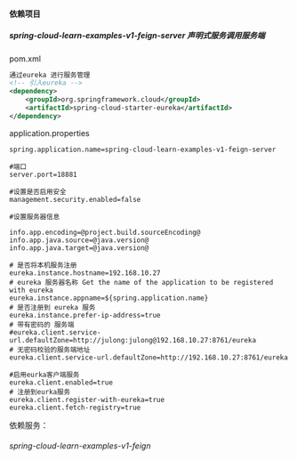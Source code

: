 #### 依赖项目

##### spring-cloud-learn-examples-v1-feign-server  声明式服务调用服务端



pom.xml

```xml
通过eureka 进行服务管理
<!-- 引入eureka -->
<dependency>
    <groupId>org.springframework.cloud</groupId>
    <artifactId>spring-cloud-starter-eureka</artifactId>
</dependency>
```



application.properties

```properties
spring.application.name=spring-cloud-learn-examples-v1-feign-server

#端口
server.port=18881

#设置是否启用安全
management.security.enabled=false

#设置服务器信息

info.app.encoding=@project.build.sourceEncoding@
info.app.java.source=@java.version@
info.app.java.target=@java.version@

# 是否将本机服务注册
eureka.instance.hostname=192.168.10.27
# eureka 服务器名称 Get the name of the application to be registered with eureka
eureka.instance.appname=${spring.application.name}
# 是否注册到 eureka 服务
eureka.instance.prefer-ip-address=true
# 带有密码的 服务端
#eureka.client.service-url.defaultZone=http://julong:julong@192.168.10.27:8761/eureka
# 无密码校验的服务端地址
eureka.client.service-url.defaultZone=http://192.168.10.27:8761/eureka

#启用eurka客户端服务
eureka.client.enabled=true
# 注册到eurka服务
eureka.client.register-with-eureka=true
eureka.client.fetch-registry=true

```



依赖服务：

###### spring-cloud-learn-examples-v1-feign



